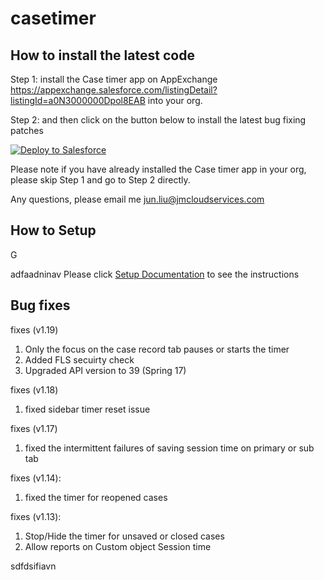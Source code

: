 # casetimer

## How to install the latest code

Step 1: install the Case timer app on AppExchange https://appexchange.salesforce.com/listingDetail?listingId=a0N3000000Dpol8EAB into your org.

Step 2: and then click on the button below to install the latest bug fixing patches

<a href="https://githubsfdeploy.herokuapp.com?owner=junliu724515&repo=casetimer">
  <img alt="Deploy to Salesforce"
       src="https://raw.githubusercontent.com/afawcett/githubsfdeploy/master/src/main/webapp/resources/img/deploy.png">
</a>

Please note if you have already installed the Case timer app in your org, please skip Step 1 and go to Step 2 directly. 

Any questions, please email me jun.liu@jmcloudservices.com

## How to Setup
G

adfaadninav
Please click <a href="CaseTimer%20App%20Documentation%20v0.2-4.pdf">Setup Documentation</a> to see the instructions

## Bug fixes
fixes (v1.19)

1. Only the focus on the case record tab pauses or starts the timer
2. Added FLS secuirty check
3. Upgraded API version to 39 (Spring 17)

fixes (v1.18)

1. fixed sidebar timer reset issue

fixes (v1.17)

1. fixed the intermittent failures of saving session time on primary or sub tab

fixes (v1.14):

1. fixed the timer for reopened cases 

fixes (v1.13):

1. Stop/Hide the timer for unsaved or closed cases
2. Allow reports on Custom object Session time

sdfdsifiavn
